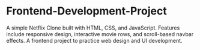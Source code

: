 # Frontend-Development-Project
A simple Netflix Clone built with HTML, CSS, and JavaScript. Features include responsive design, interactive movie rows, and scroll-based navbar effects. A frontend project to practice web design and UI development.
